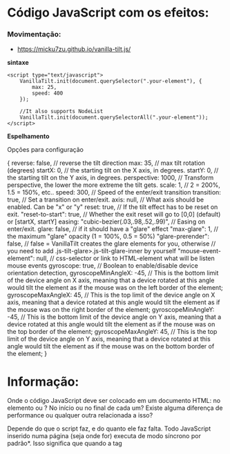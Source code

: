 # Código JavaScript com os efeitos:


### Movimentação:

- https://micku7zu.github.io/vanilla-tilt.js/

**sintaxe**

 <script type="text/javascript" src="vanilla-tilt.js"></script>
    <script type="text/javascript">
        VanillaTilt.init(document.querySelector(".your-element"), {
            max: 25,
            speed: 400
        });
        
        //It also supports NodeList
        VanillaTilt.init(document.querySelectorAll(".your-element"));
    </script>

**Espelhamento**

Opções para configuração


{
    reverse:                false,  // reverse the tilt direction
    max:                    35,     // max tilt rotation (degrees)
    startX:                 0,      // the starting tilt on the X axis, in degrees.
    startY:                 0,      // the starting tilt on the Y axis, in degrees.
    perspective:            1000,   // Transform perspective, the lower the more extreme the tilt gets.
    scale:                  1,      // 2 = 200%, 1.5 = 150%, etc..
    speed:                  300,    // Speed of the enter/exit transition
    transition:             true,   // Set a transition on enter/exit.
    axis:                   null,   // What axis should be enabled. Can be "x" or "y"
    reset:                  true,   // If the tilt effect has to be reset on exit.
    "reset-to-start":       true,   // Whether the exit reset will go to [0,0] (default) or [startX, startY]
    easing:                 "cubic-bezier(.03,.98,.52,.99)",    // Easing on enter/exit.
    glare:                  false,  // if it should have a "glare" effect
    "max-glare":            1,      // the maximum "glare" opacity (1 = 100%, 0.5 = 50%)
    "glare-prerender":      false,  // false = VanillaTilt creates the glare elements for you, otherwise
                                    // you need to add .js-tilt-glare>.js-tilt-glare-inner by yourself
    "mouse-event-element":  null,   // css-selector or link to HTML-element what will be listen mouse events
    gyroscope:              true,   // Boolean to enable/disable device orientation detection,
    gyroscopeMinAngleX:     -45,    // This is the bottom limit of the device angle on X axis, meaning that a device rotated at this angle would tilt the element as if the mouse was on the left border of the element;
    gyroscopeMaxAngleX:     45,     // This is the top limit of the device angle on X axis, meaning that a device rotated at this angle would tilt the element as if the mouse was on the right border of the element;
    gyroscopeMinAngleY:     -45,    // This is the bottom limit of the device angle on Y axis, meaning that a device rotated at this angle would tilt the element as if the mouse was on the top border of the element;
    gyroscopeMaxAngleY:     45,     // This is the top limit of the device angle on Y axis, meaning that a device rotated at this angle would tilt the element as if the mouse was on the bottom border of the element;
}




# Informação:

Onde o código JavaScript deve ser colocado em um documento HTML: no elemento <head> ou <body>? No início ou no final de cada um? Existe alguma diferença de performance ou qualquer outra relacionada a isso?



Depende do que o script faz, e do quanto ele faz falta. Todo JavaScript inserido numa página (seja onde for) executa de modo síncrono por padrão*. Isso significa que quando a tag <script> é encontrada o browser não renderiza mais nada enquanto esse script não for carregado e executado.

Colocar um <script> no head garante que ele seja executado antes de qualquer elemento ser colocado no body. Isso significa que ele garantidamente estará presente quando a página for "montada", ou seja, qualquer código que precise estar presente na hora de processar o body com certeza já estará pronto para agir. A desvantagem é que o usuário só vai ver uma página em branco até que o script termine de executar.

Colocar um <script> no final do body, por outro lado, permite que o conteúdo antes dele já apareça para o usuário sem ter de esperar sua execução. Isso passa a impressão de um site mais rápido, o usuário não precisa esperar cada mínimo detalhe estar pronto antes de ler o conteúdo da página. A desvantagem é que - se o seu script modifica significativamente o conteúdo e/ou sua apresentação e funcionalidade - o usuário verá uma página "estranha" e "mal formatada" antes que o script a "corrija". Da mesma forma, se um script muda o comportamento de um link ou botão, por exemplo, clicar nos mesmos antes do script executar causará um comportamento incorreto.

Cabe então a você determinar, caso a caso, onde é o melhor lugar para se colocar o script. Se fizer pouca diferença, a recomendação mais comum é o final do body, pela questão da performance principalmente. Se somente estiver interessado em browsers modernos, entretanto, colocá-lo no head com o atributo defer pode ser ainda melhor.

* Nota: também é possível tornar o script assíncrono, caso isso seja possível (i.e. não existam dependências complexas entre os diferentes scripts e/ou entre o script e os elementos da página), através dos atributos async e defer do HTML5. Mais detalhes nessa resposta. Ambos fazem a carga paralelamente à renderização, a diferença é que o async para a renderização (em um ponto arbitrário) no momento em que a carga for concluída para executá-lo, enquanto o defer somente o executa ao final da renderização, mesmo que a carga seja concluída antes. Tal como no caso síncrono, o uso mais indicado depende do seu propósito.

